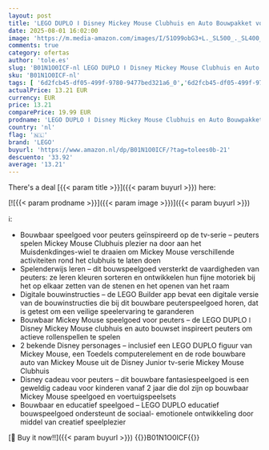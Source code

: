 ```yaml
---
layout: post
title: 'LEGO DUPLO ǀ Disney Mickey Mouse Clubhuis en Auto Bouwpakket voor Kinderen  Bouwbaar Speelgoed voor 2 jaar en Ouder  Cadeau voor Peuters om Kleuren te Sorteren  Inspireert Creatief Spel 10454'
date: 2025-08-01 16:02:00
image: 'https://m.media-amazon.com/images/I/51O99obG3+L._SL500_._SL400_.jpg'
comments: true
category: ofertas
author: 'tole.es'
slug: 'B01N1O0ICF-nl LEGO DUPLO ǀ Disney Mickey Mouse Clubhuis en Auto...'
sku: 'B01N1O0ICF-nl'
tags: [ '6d2fcb45-df05-499f-9780-9477bed321a6_0','6d2fcb45-df05-499f-9780-9477bed321a6_501','Arborist Merchandising Root','Bouw- & constructiespeelgoed','Creatieve spellen','Educatief speelgoed','Montessori','Self Service','Special Features Stores','Speelgoed & spellen','Speelgoedbouwsets','lego','🇳🇱', ]
actualPrice: 13.21 EUR
currency: EUR
price: 13.21
comparePrice: 19.99 EUR
prodname: 'LEGO DUPLO ǀ Disney Mickey Mouse Clubhuis en Auto Bouwpakket voor Kinderen  Bouwbaar Speelgoed voor 2 jaar en Ouder  Cadeau voor Peuters om Kleuren te Sorteren  Inspireert Creatief Spel 10454'
country: 'nl'
flag: '🇳🇱'
brand: 'LEGO'
buyurl: 'https://www.amazon.nl/dp/B01N1O0ICF/?tag=tolees0b-21'
descuento: '33.92'
average: '13.21'
---
```


There's a deal [{{< param title >}}]({{< param buyurl >}})  here:

[![{{< param prodname >}}]({{< param image >}})]({{< param buyurl >}})

ℹ️:

- Bouwbaar speelgoed voor peuters geïnspireerd op de tv-serie – peuters spelen Mickey Mouse Clubhuis plezier na door aan het Muisdenkdinges-wiel te draaien om Mickey Mouse verschillende activiteiten rond het clubhuis te laten doen
- Spelenderwijs leren – dit bouwspeelgoed versterkt de vaardigheden van peuters: ze leren kleuren sorteren en ontwikkelen hun fijne motoriek bij het op elkaar zetten van de stenen en het openen van het raam
- Digitale bouwinstructies – de LEGO Builder app bevat een digitale versie van de bouwinstructies die bij dit bouwbare peuterspeelgoed horen, dat is getest om een veilige speelervaring te garanderen
- Bouwbaar Mickey Mouse speelgoed voor peuters – de LEGO DUPLO ǀ Disney Mickey Mouse clubhuis en auto bouwset inspireert peuters om actieve rollenspellen te spelen
- 2 bekende Disney personages – inclusief een LEGO DUPLO figuur van Mickey Mouse, een Toedels computerelement en de rode bouwbare auto van Mickey Mouse uit de Disney Junior tv-serie Mickey Mouse Clubhuis
- Disney cadeau voor peuters – dit bouwbare fantasiespeelgoed is een geweldig cadeau voor kinderen vanaf 2 jaar die dol zijn op bouwbaar Mickey Mouse speelgoed en voertuigspeelsets
- Bouwbaar en educatief speelgoed – LEGO DUPLO educatief bouwspeelgoed ondersteunt de sociaal- emotionele ontwikkeling door middel van creatief speelplezier

[🛒 Buy it now!!]({{< param buyurl >}})
{{<world>}}B01N1O0ICF{{</world>}}
